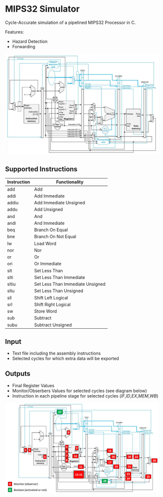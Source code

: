 # MIPS32 Simulator
Cycle-Accurate simulation of a pipelined MIPS32 Processor in C.

Features:
- Hazard Detection
- Forwarding

![Pipeline Diagram:](MIPS32_Pipeline.png)

## Supported Instructions

**Instruction** | **Functionality**
----------- | -------------
add | Add
addi | Add Immediate
addiu | Add Immediate Unsigned
addu | Add Unsigned
and | And
andi | And Immediate
beq | Branch On Equal
bne | Branch On Not Equal
lw | Load Word
nor | Nor
or | Or
ori | Or Immediate
slt | Set Less Than
slti | Set Less Than Immediate
sltiu | Set Less Than Immediate Unsigned
sltu | Set Less Than Unsigned
sll | Shift Left Logical
srl | Shift Right Logical
sw | Store Word
sub | Subtract
subu | Subtract Unsigned

## Input

- Text file including the assembly instructions
- Selected cycles for which extra data will be exported

## Outputs

- Final Register Values
- Monitor/Obserbers Values for selected cycles (see diagram below)
- Instruction in each pipeline stage for selected cycles (*IF*,*ID*,*EX*,*MEM*,*WB*)


![Monitors/Observers:](monitors.png)
